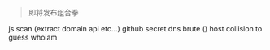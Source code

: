> 即将发布组合拳

js scan (extract domain api etc...)
github secret
dns brute ()
host collision to guess whoiam

